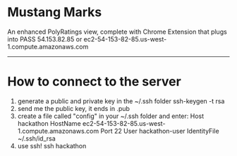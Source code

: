 # Mustang Marks
An enhanced PolyRatings view, complete with Chrome Extension that plugs into PASS
54.153.82.85 or ec2-54-153-82-85.us-west-1.compute.amazonaws.com

---

# How to connect to the server
1. generate a public and private key in the ~/.ssh folder 
    ssh-keygen -t rsa
2. send me the public key, it ends in .pub
3. create a file called "config" in your ~/.ssh folder and enter:
    Host hackathon 
    HostName ec2-54-153-82-85.us-west-1.compute.amazonaws.com
    Port 22
    User hackathon-user
    IdentityFile ~/.ssh/id_rsa
4. use ssh!
    ssh hackathon
